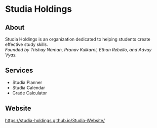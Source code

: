 # Studia Holdings

## About
Studia Holdings is an organization dedicated to helping students create effective study skills. <br>
_Founded by Trishay Naman, Pranav Kulkarni, Ethan Rebello, and Advay Vyas._

## Services
- Studia Planner
- Studia Calendar
- Grade Calculator

## Website
https://studia-holdings.github.io/Studia-Website/
